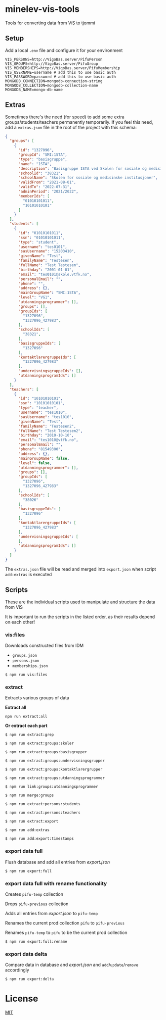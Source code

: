# minelev-vis-tools

Tools for converting data from ViS to tjommi

## Setup

Add a local `.env` file and configure it for your environment

```
VIS_PERSONS=http://VigoBas.server/PifuPerson
VIS_GROUPS=http://VigoBas.server/PifuGroup
VIS_MEMBERSHIPS=http://VigoBas.server/PifuMembership
VIS_USERNAME=username # add this to use basic auth
VIS_PASSWORD=password # add this to use basic auth
MONGODB_CONNECTION=mongodb-connection-string
MONGODB_COLLECTION=mongodb-collection-name
MONGODB_NAME=mongo-db-name
```

## Extras

Sometimes there's the need (for speed) to add some extra groups/students/teachers permanently temporarily.
If you feel this need, add a `extras.json` file in the root of the project with this schema:
```json
{
  "groups": [
    {
      "id": "1327096",
      "groupId": "SMI:1STA",
      "type": "basisgruppe",
      "name": "1STA",
      "description": "Basisgruppe 1STA ved Skolen for sosiale og medisinske institusjoner",
      "schoolId": "38321",
      "schoolName": "Skolen for sosiale og medisinske institusjoner",
      "validFrom": "2021-08-01",
      "validTo": "2022-07-31",
      "adminPeriod": "2021/2022",
      "memberIds": [
        "01010101011",
        "10101010101"
      ]
    }
  ],
  "students": [
    {
      "id": "01010101011",
      "ssn": "01010101011",
      "type": "student",
      "username": "tes0101",
      "sasUsername": "15203410",
      "givenName": "Test",
      "familyName": "Testesen",
      "fullName": "Test Testesen",
      "birthday": "2001-01-01",
      "email": "tes0101@skole.vtfk.no",
      "personalEmail": "",
      "phone": "",
      "address": {},
      "mainGroupName": "SMI:1STA",
      "level": "VG1",
      "utdanningsprogrammer": [],
      "groups": [],
      "groupIds": [
        "1327096",
        "1327096_427983",
      ],
      "schoolIds": [
        "38321",
      ],
      "basisgruppeIds": [
        "1327096"
      ],
      "kontaktlarergruppeIds": [
        "1327096_427983"
      ],
      "undervisningsgruppeIds": [],
      "utdanningsprogramIds": []
    }
  ],
  "teachers": [
    {
      "id": "10101010101",
      "ssn": "10101010101",
      "type": "teacher",
      "username": "tes1010",
      "sasUsername": "tes1010",
      "givenName": "Test",
      "familyName": "Testesen2",
      "fullName": "Test Testesen2",
      "birthday": "2010-10-10",
      "email": "tes1010@vtfk.no",
      "personalEmail": "",
      "phone": "81549300",
      "address": {},
      "mainGroupName": false,
      "level": false,
      "utdanningsprogrammer": [],
      "groups": [],
      "groupIds": [
        "1327096",
        "1327096_427983"
      ],
      "schoolIds": [
        "38026"
      ],
      "basisgruppeIds": [
        "1327096"
      ],
      "kontaktlarergruppeIds": [
        "1327096_427983"
      ],
      "undervisningsgruppeIds": [
      ],
      "utdanningsprogramIds": []
    }
  ]
}
```

The `extras.json` file will be read and merged into `export.json` when script `add:extras` is executed

## Scripts
These are the individual scripts used to manipulate and structure the data from ViS

It is important to run the scripts in the listed order, as their results depend on each other!

### vis:files
Downloads constructed files from IDM
- `groups.json`
- `persons.json`
- `memberships.json`

```
$ npm run vis:files
```

### extract
Extracts various groups of data

**Extract all**
```
npm run extract:all
```

**Or extract each part**

```
$ npm run extract:grep
```

```
$ npm run extract:groups:skoler
```

```
$ npm run extract:groups:basisgrupper
```

```
$ npm run extract:groups:undervisningsgrupper
```

```
$ npm run extract:groups:kontaktlarergrupper
```

```
$ npm run extract:groups:utdanningsprogrammer
```

```
$ npm run link:groups:utdanningsprogrammer
```

```
$ npm run merge:groups
```

```
$ npm run extract:persons:students
```

```
$ npm run extract:persons:teachers
```

```
$ npm run extract:export
```

```
$ npm run add:extras
```

```
$ npm run add:export:timestamps
```

### export data full

Flush database and add all entries from *export.json*

```
$ npm run export:full
```

### export data full with rename functionality

Creates `pifu-temp` collection

Drops `pifu-previous` collection

Adds all entries from *export.json* to `pifu-temp`

Renames the current prod collection `pifu` to `pifu-previous`

Renames `pifu-temp` to `pifu` to be the current prod collection

```
$ npm run export:full:rename
```

### export data delta

Compare data in database and *export.json* and `add`/`update`/`remove` accordingly

```
$ npm run export:delta
```

# License

[MIT](LICENSE)
